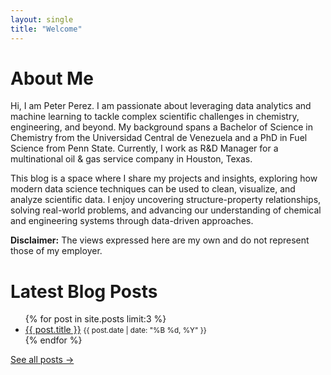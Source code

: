 ```yaml
---
layout: single
title: "Welcome"
---
```


# About Me
Hi, I am Peter Perez. I am passionate about leveraging data analytics and machine learning to tackle complex scientific challenges in chemistry, engineering, and beyond. My background spans a Bachelor of Science in Chemistry from the Universidad Central de Venezuela and a PhD in Fuel Science from Penn State. Currently, I work as R&D Manager for a multinational oil & gas service company in Houston, Texas.

This blog is a space where I share my projects and insights, exploring how modern data science techniques can be used to clean, visualize, and analyze scientific data. I enjoy uncovering structure-property relationships, solving real-world problems, and advancing our understanding of chemical and engineering systems through data-driven approaches.

**Disclaimer:** The views expressed here are my own and do not represent those of my employer.

# Latest Blog Posts
<ul>
  {% for post in site.posts limit:3 %}
    <li>
      <a href="{{ post.url }}">{{ post.title }}</a>
      <small>{{ post.date | date: "%B %d, %Y" }}</small>
    </li>
  {% endfor %}
</ul>

[See all posts →](/blog/)
